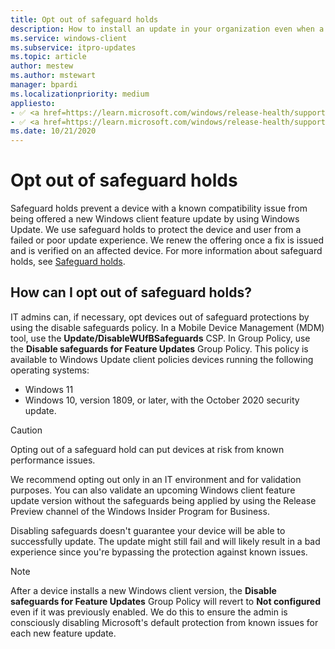 ```yaml
---
title: Opt out of safeguard holds
description: How to install an update in your organization even when a safeguard hold for a known issue has been applied to it.
ms.service: windows-client
ms.subservice: itpro-updates
ms.topic: article
author: mestew
ms.author: mstewart
manager: bpardi
ms.localizationpriority: medium
appliesto:
- ✅ <a href=https://learn.microsoft.com/windows/release-health/supported-versions-windows-client target=_blank>Windows 11</a>
- ✅ <a href=https://learn.microsoft.com/windows/release-health/supported-versions-windows-client target=_blank>Windows 10</a>
ms.date: 10/21/2020
---
```


# Opt out of safeguard holds

Safeguard holds prevent a device with a known compatibility issue from being offered a new Windows client feature update by using Windows Update. We use safeguard holds to protect the device and user from a failed or poor update experience. We renew the offering once a fix is issued and is verified on an affected device. For more information about safeguard holds, see [Safeguard holds](safeguard-holds.md).

## How can I opt out of safeguard holds?

IT admins can, if necessary, opt devices out of safeguard protections by using the disable safeguards policy. In a Mobile Device Management (MDM) tool, use the **Update/DisableWUfBSafeguards** CSP. In Group Policy, use the **Disable safeguards for Feature Updates** Group Policy. This policy is available to Windows Update client policies devices running the following operating systems:
- Windows 11
- Windows 10, version 1809, or later, with the October 2020 security update.

> [!CAUTION]
> Opting out of a safeguard hold can put devices at risk from known performance issues.

We recommend opting out only in an IT environment and for validation purposes. You can also validate an upcoming Windows client feature update version without the safeguards being applied by using the Release Preview channel of the Windows Insider Program for Business.

Disabling safeguards doesn't guarantee your device will be able to successfully update. The update might still fail and will likely result in a bad experience since you're bypassing the protection against known issues.

> [!NOTE]
> After a device installs a new Windows client version, the **Disable safeguards for Feature Updates** Group Policy will revert to **Not configured** even if it was previously enabled. We do this to ensure the admin is consciously disabling Microsoft's default protection from known issues for each new feature update.
